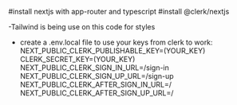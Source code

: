 #install nextjs with app-router and typescript
#install @clerk/nextjs

-Tailwind is being use on this code for styles

- create a .env.local file to use your keys from clerk to work:
NEXT_PUBLIC_CLERK_PUBLISHABLE_KEY=(YOUR_KEY)
CLERK_SECRET_KEY=(YOUR_KEY)
NEXT_PUBLIC_CLERK_SIGN_IN_URL=/sign-in
NEXT_PUBLIC_CLERK_SIGN_UP_URL=/sign-up
NEXT_PUBLIC_CLERK_AFTER_SIGN_IN_URL=/
NEXT_PUBLIC_CLERK_AFTER_SIGN_UP_URL=/